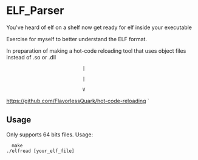 # ELF_Parser
You've heard of elf on a shelf now get ready for elf inside your executable

Exercise for myself to better understand the ELF format.

In preparation of making a hot-code reloading tool that uses object files instead of .so or .dll

                                |

                                |

                                V

https://github.com/FlavorlessQuark/hot-code-reloading
`

## Usage

Only supports 64 bits files. 
Usage:
```
  make
./elfread [your_elf_file]
```
